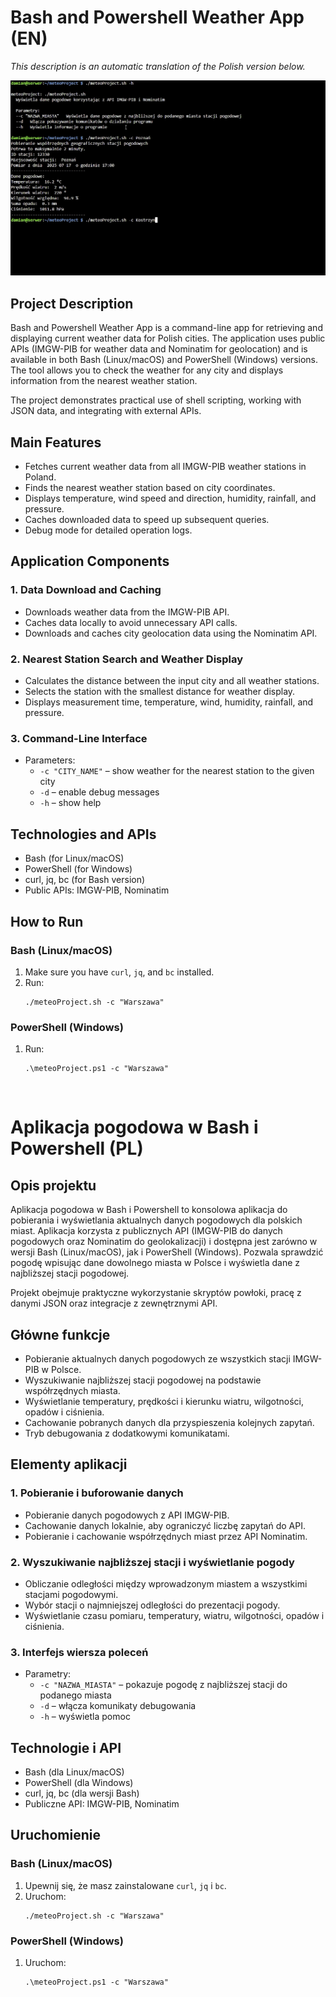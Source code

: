 # Bash and Powershell Weather App (EN)

_This description is an automatic translation of the Polish version below._

![Meteo App](./meteo_app.gif)

## Project Description

Bash and Powershell Weather App is a command-line app for retrieving and displaying current weather data for Polish cities. The application uses public APIs (IMGW-PIB for weather data and Nominatim for geolocation) and is available in both Bash (Linux/macOS) and PowerShell (Windows) versions. The tool allows you to check the weather for any city and displays information from the nearest weather station.

The project demonstrates practical use of shell scripting, working with JSON data, and integrating with external APIs.

## Main Features

- Fetches current weather data from all IMGW-PIB weather stations in Poland.
- Finds the nearest weather station based on city coordinates.
- Displays temperature, wind speed and direction, humidity, rainfall, and pressure.
- Caches downloaded data to speed up subsequent queries.
- Debug mode for detailed operation logs.

## Application Components

### 1. Data Download and Caching

- Downloads weather data from the IMGW-PIB API.
- Caches data locally to avoid unnecessary API calls.
- Downloads and caches city geolocation data using the Nominatim API.

### 2. Nearest Station Search and Weather Display

- Calculates the distance between the input city and all weather stations.
- Selects the station with the smallest distance for weather display.
- Displays measurement time, temperature, wind, humidity, rainfall, and pressure.

### 3. Command-Line Interface

- Parameters:
  - `-c "CITY_NAME"` – show weather for the nearest station to the given city
  - `-d` – enable debug messages
  - `-h` – show help

## Technologies and APIs

- Bash (for Linux/macOS)
- PowerShell (for Windows)
- curl, jq, bc (for Bash version)
- Public APIs: IMGW-PIB, Nominatim

## How to Run

### Bash (Linux/macOS)

1. Make sure you have `curl`, `jq`, and `bc` installed.
2. Run:
   ```
   ./meteoProject.sh -c "Warszawa"
   ```

### PowerShell (Windows)

1. Run:
   ```
   .\meteoProject.ps1 -c "Warszawa"
   ```

<br>

# Aplikacja pogodowa w Bash i Powershell (PL)

## Opis projektu

Aplikacja pogodowa w Bash i Powershell to konsolowa aplikacja do pobierania i wyświetlania aktualnych danych pogodowych dla polskich miast. Aplikacja korzysta z publicznych API (IMGW-PIB do danych pogodowych oraz Nominatim do geolokalizacji) i dostępna jest zarówno w wersji Bash (Linux/macOS), jak i PowerShell (Windows). Pozwala sprawdzić pogodę wpisując dane dowolnego miasta w Polsce i wyświetla dane z najbliższej stacji pogodowej.

Projekt obejmuje praktyczne wykorzystanie skryptów powłoki, pracę z danymi JSON oraz integracje z zewnętrznymi API.

## Główne funkcje

- Pobieranie aktualnych danych pogodowych ze wszystkich stacji IMGW-PIB w Polsce.
- Wyszukiwanie najbliższej stacji pogodowej na podstawie współrzędnych miasta.
- Wyświetlanie temperatury, prędkości i kierunku wiatru, wilgotności, opadów i ciśnienia.
- Cachowanie pobranych danych dla przyspieszenia kolejnych zapytań.
- Tryb debugowania z dodatkowymi komunikatami.

## Elementy aplikacji

### 1. Pobieranie i buforowanie danych

- Pobieranie danych pogodowych z API IMGW-PIB.
- Cachowanie danych lokalnie, aby ograniczyć liczbę zapytań do API.
- Pobieranie i cachowanie współrzędnych miast przez API Nominatim.

### 2. Wyszukiwanie najbliższej stacji i wyświetlanie pogody

- Obliczanie odległości między wprowadzonym miastem a wszystkimi stacjami pogodowymi.
- Wybór stacji o najmniejszej odległości do prezentacji pogody.
- Wyświetlanie czasu pomiaru, temperatury, wiatru, wilgotności, opadów i ciśnienia.

### 3. Interfejs wiersza poleceń

- Parametry:
  - `-c "NAZWA_MIASTA"` – pokazuje pogodę z najbliższej stacji do podanego miasta
  - `-d` – włącza komunikaty debugowania
  - `-h` – wyświetla pomoc

## Technologie i API

- Bash (dla Linux/macOS)
- PowerShell (dla Windows)
- curl, jq, bc (dla wersji Bash)
- Publiczne API: IMGW-PIB, Nominatim

## Uruchomienie

### Bash (Linux/macOS)

1. Upewnij się, że masz zainstalowane `curl`, `jq` i `bc`.
2. Uruchom:
   ```
   ./meteoProject.sh -c "Warszawa"
   ```

### PowerShell (Windows)

1. Uruchom:
   ```
   .\meteoProject.ps1 -c "Warszawa"
   ```

<br>
